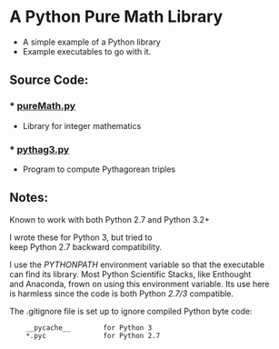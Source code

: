 # A Python Pure Math Library
* A simple example of a Python library
* Example executables to go with it.

## Source Code:

### * [pureMath.py](lib/pureMath.py)
* Library for integer mathematics

### * [pythag3.py](bin/pythag3.py)
* Program to compute Pythagorean triples


## Notes:
Known to work with both Python 2.7 and Python 3.2+

I wrote these for Python 3, but tried to<br>
keep Python 2.7 backward compatibility.

I use the *PYTHONPATH* environment variable so that the executable<br>
can find its library. Most Python Scientific Stacks, like Enthought<br>
and Anaconda, frown on using this environment variable. Its use here<br>
is harmless since the code is both Python *2.7/3* compatible.

The .gitignore file is set up to ignore compiled Python byte code:
```
    __pycache__        for Python 3
    *.pyc              for Python 2.7
```
